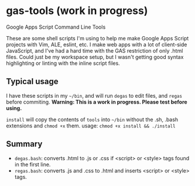 # gas-tools (work in progress)
Google Apps Script Command Line Tools

These are some shell scripts I'm using to help me make Google Apps Script projects with Vim, ALE, eslint, etc.
I make web apps with a lot of client-side JavaScript, and I've had a hard time with the GAS restriction of only .html files.
Could just be my workspace setup, but I wasn't getting good syntax highlighting or linting with the inline script files.

## Typical usage
I have these scripts in my `~/bin`, and will run `degas` to edit files, and `regas` before commiting.
**Warning: This is a work in progress.  Please test before using.**

`install` will copy the contents of `tools` into `~/bin` without the .sh, .bash extensions and `chmod +x` them.
usage: `chmod +x install && ./install`

## Summary
- `degas.bash`: converts .html to .js or .css if \<script\> or \<style\> tags found in the first line.
- `regas.bash`: converts .js and .css to .html and inserts \<script\> or \<style\> tags.
